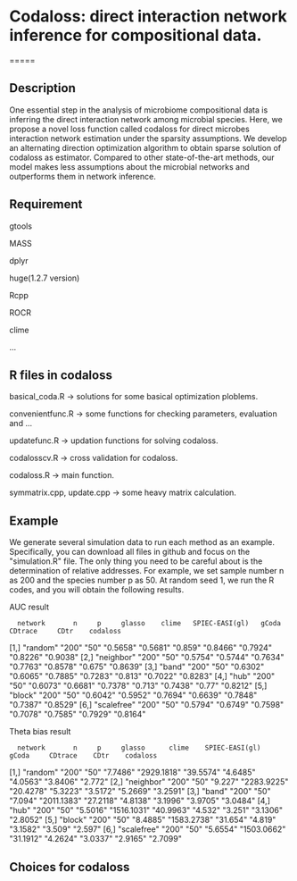 # Codaloss: direct interaction network inference for compositional data.
=====

Description
-----
One essential step in the analysis of microbiome compositional data is inferring the direct interaction network among microbial species. Here, we propose a novel loss function called codaloss for direct microbes interaction network estimation under the sparsity assumptions. We develop an alternating direction optimization algorithm to obtain sparse solution of codaloss as estimator. Compared to other state-of-the-art methods, our model makes less assumptions about the microbial networks and outperforms them in network inference.

Requirement
------
gtools 

MASS 

dplyr 

huge(1.2.7 version) 

Rcpp 

ROCR 

clime 

...

R files in codaloss
-----
basical_coda.R -> solutions for some basical optimization ploblems. 

convenientfunc.R -> some functions for checking parameters, evaluation and ... 

updatefunc.R -> updation functions for solving codaloss. 

codalosscv.R -> cross validation for codaloss. 

codaloss.R -> main function. 

symmatrix.cpp, update.cpp -> some heavy matrix calculation. 

Example
-----
We generate several simulation data to run each method as an example. Specifically, you can download all files in github and focus on the "simulation.R" file. The only thing you need to be careful about is the determination of relative addresses. For example, we set sample number n as 200 and the species number p as 50. At random seed 1, we run the R codes, and you will obtain the following results. 

AUC result

      network       n     p     glasso    clime   SPIEC-EASI(gl)   gCoda    CDtrace     CDtr    codaloss
[1,] "random"     "200"  "50"  "0.5658"  "0.5681"  "0.859"        "0.8466"  "0.7924"  "0.8226"  "0.9038"
[2,] "neighbor"   "200"  "50"  "0.5754"  "0.5744"  "0.7634"       "0.7763"  "0.8578"  "0.675"   "0.8639"
[3,] "band"       "200"  "50"  "0.6302"  "0.6065"  "0.7885"       "0.7283"  "0.813"   "0.7022"  "0.8283"
[4,] "hub"        "200"  "50"  "0.6073"  "0.6681"  "0.7378"       "0.713"   "0.7438"  "0.77"    "0.8212"
[5,] "block"      "200"  "50"  "0.6042"  "0.5952"  "0.7694"       "0.6639"  "0.7848"  "0.7387"  "0.8529"
[6,] "scalefree"  "200"  "50"  "0.5794"  "0.6749"  "0.7598"       "0.7078"  "0.7585"  "0.7929"  "0.8164"

Theta bias result

      network       n     p     glasso      clime    SPIEC-EASI(gl)    gCoda     CDtrace    CDtr    codaloss
[1,] "random"     "200"  "50"  "7.7486"  "2929.1818"  "39.5574"       "4.6485"  "4.0563"  "3.8406"  "2.772" 
[2,] "neighbor"   "200"  "50"  "9.227"   "2283.9225"  "20.4278"       "5.3223"  "3.5172"  "5.2669"  "3.2591"
[3,] "band"       "200"  "50"  "7.094"   "2011.1383"  "27.2118"       "4.8138"  "3.1996"  "3.9705"  "3.0484"
[4,] "hub"        "200"  "50"  "5.5016"  "1516.1031"  "40.9963"       "4.532"   "3.251"   "3.1306"  "2.8052"
[5,] "block"      "200"  "50"  "8.4885"  "1583.2738"  "31.654"        "4.819"   "3.1582"  "3.509"   "2.597" 
[6,] "scalefree"  "200"  "50"  "5.6554"  "1503.0662"  "31.1912"       "4.2624"  "3.0337"  "2.9165"  "2.7099"

Choices for codaloss
-----


